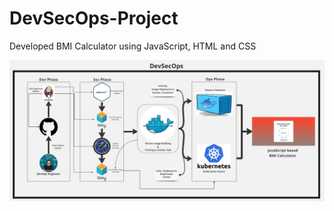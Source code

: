 # DevSecOps-Project
Developed BMI Calculator using JavaScript, HTML and CSS 

<div align="center">

<img align="center" alt="coding" width="3000" src="https://github.com/yash509/DevSecOps-Project/blob/main/DevSecOps%20JS%20bmi%20Calc%20Deployment.jpg">
</div>
